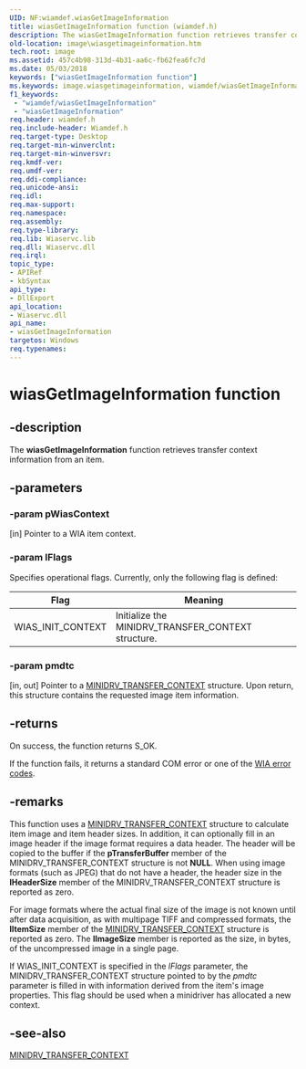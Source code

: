 ```yaml
---
UID: NF:wiamdef.wiasGetImageInformation
title: wiasGetImageInformation function (wiamdef.h)
description: The wiasGetImageInformation function retrieves transfer context information from an item.
old-location: image\wiasgetimageinformation.htm
tech.root: image
ms.assetid: 457c4b98-313d-4b31-aa6c-fb62fea6fc7d
ms.date: 05/03/2018
keywords: ["wiasGetImageInformation function"]
ms.keywords: image.wiasgetimageinformation, wiamdef/wiasGetImageInformation, wiasFncs_6603ae74-b0b9-48f4-9fa9-83cdf3edc1d6.xml, wiasGetImageInformation, wiasGetImageInformation function [Imaging Devices]
f1_keywords:
 - "wiamdef/wiasGetImageInformation"
 - "wiasGetImageInformation"
req.header: wiamdef.h
req.include-header: Wiamdef.h
req.target-type: Desktop
req.target-min-winverclnt:
req.target-min-winversvr: 
req.kmdf-ver: 
req.umdf-ver: 
req.ddi-compliance: 
req.unicode-ansi: 
req.idl: 
req.max-support: 
req.namespace: 
req.assembly: 
req.type-library: 
req.lib: Wiaservc.lib
req.dll: Wiaservc.dll
req.irql: 
topic_type:
- APIRef
- kbSyntax
api_type:
- DllExport
api_location:
- Wiaservc.dll
api_name:
- wiasGetImageInformation
targetos: Windows
req.typenames: 
---
```


# wiasGetImageInformation function

## -description

The **wiasGetImageInformation** function retrieves transfer context information from an item.

## -parameters

### -param pWiasContext 
[in]
Pointer to a WIA item context.

### -param lFlags

Specifies operational flags. Currently, only the following flag is defined:

| Flag | Meaning |
| --- | --- |
| WIAS_INIT_CONTEXT | Initialize the MINIDRV_TRANSFER_CONTEXT structure. |

### -param pmdtc 
[in, out]
Pointer to a [MINIDRV_TRANSFER_CONTEXT](https://docs.microsoft.com/windows-hardware/drivers/ddi/wiamindr_lh/ns-wiamindr_lh-_minidrv_transfer_context) structure. Upon return, this structure contains the requested image item information.

## -returns

On success, the function returns S_OK.

If the function fails, it returns a standard COM error or one of the [WIA error codes](https://docs.microsoft.com/windows/win32/wia/-wia-error-codes).

## -remarks

This function uses a [MINIDRV_TRANSFER_CONTEXT](https://docs.microsoft.com/windows-hardware/drivers/ddi/wiamindr_lh/ns-wiamindr_lh-_minidrv_transfer_context) structure to calculate item image and item header sizes. In addition, it can optionally fill in an image header if the image format requires a data header. The header will be copied to the buffer if the **pTransferBuffer** member of the MINIDRV_TRANSFER_CONTEXT structure is not **NULL**. When using image formats (such as JPEG) that do not have a header, the header size in the **lHeaderSize** member of the MINIDRV_TRANSFER_CONTEXT structure is reported as zero.

For image formats where the actual final size of the image is not known until after data acquisition, as with multipage TIFF and compressed formats, the **lItemSize** member of the [MINIDRV_TRANSFER_CONTEXT](https://docs.microsoft.com/windows-hardware/drivers/ddi/wiamindr_lh/ns-wiamindr_lh-_minidrv_transfer_context) structure is reported as zero. The **lImageSize** member is reported as the size, in bytes, of the uncompressed image in a single page.

If WIAS_INIT_CONTEXT is specified in the *lFlags* parameter, the MINIDRV_TRANSFER_CONTEXT structure pointed to by the *pmdtc* parameter is filled in with information derived from the item's image properties. This flag should be used when a minidriver has allocated a new context.

## -see-also

[MINIDRV_TRANSFER_CONTEXT](https://docs.microsoft.com/windows-hardware/drivers/ddi/wiamindr_lh/ns-wiamindr_lh-_minidrv_transfer_context)
